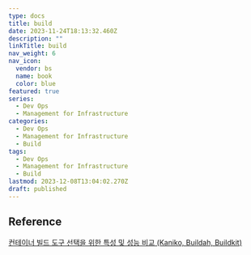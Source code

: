 ```yaml
---
type: docs
title: build
date: 2023-11-24T18:13:32.460Z
description: ""
linkTitle: build
nav_weight: 6
nav_icon:
  vendor: bs
  name: book
  color: blue
featured: true
series:
  - Dev Ops
  - Management for Infrastructure
categories:
  - Dev Ops
  - Management for Infrastructure
  - Build
tags:
  - Dev Ops
  - Management for Infrastructure
  - Build
lastmod: 2023-12-08T13:04:02.270Z
draft: published
---
```


## Reference

[컨테이너 빌드 도구 선택을 위한 특성 및 성능 비교 (Kaniko, Buildah, Buildkit)](https://devocean.sk.com/blog/techBoardDetail.do?ID=165515&boardType=techBlog&ref=codenary)
